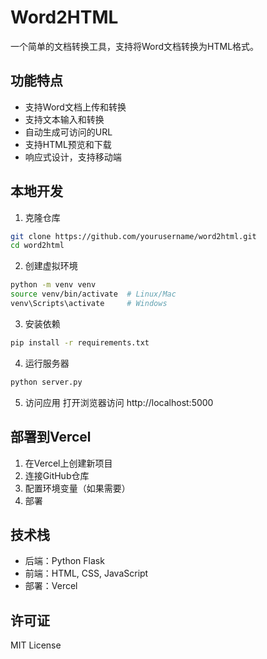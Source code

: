 # Word2HTML

一个简单的文档转换工具，支持将Word文档转换为HTML格式。

## 功能特点

- 支持Word文档上传和转换
- 支持文本输入和转换
- 自动生成可访问的URL
- 支持HTML预览和下载
- 响应式设计，支持移动端

## 本地开发

1. 克隆仓库
```bash
git clone https://github.com/yourusername/word2html.git
cd word2html
```

2. 创建虚拟环境
```bash
python -m venv venv
source venv/bin/activate  # Linux/Mac
venv\Scripts\activate     # Windows
```

3. 安装依赖
```bash
pip install -r requirements.txt
```

4. 运行服务器
```bash
python server.py
```

5. 访问应用
打开浏览器访问 http://localhost:5000

## 部署到Vercel

1. 在Vercel上创建新项目
2. 连接GitHub仓库
3. 配置环境变量（如果需要）
4. 部署

## 技术栈

- 后端：Python Flask
- 前端：HTML, CSS, JavaScript
- 部署：Vercel

## 许可证

MIT License 